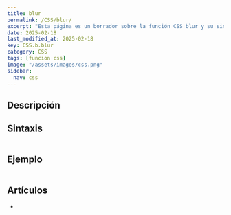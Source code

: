 ```yaml
---
title: blur
permalink: /CSS/blur/
excerpt: "Esta página es un borrador sobre la función CSS blur y su sintaxis."
date: 2025-02-18
last_modified_at: 2025-02-18
key: CSS.b.blur
category: CSS
tags: [funcion css]
image: "/assets/images/css.png"
sidebar:
  nav: css
---
```


## Descripción


## Sintaxis


```css

```


## Ejemplo


```css

```


## Artículos

- 
